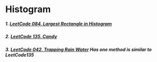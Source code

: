 # Histogram
##### 1. [LeetCode 084. Largest Rectangle in Histogram](/src/leetcode/p051to100/LeetCode084LargestRectangleInHistogram.kt)
##### 2. [LeetCode 135. Candy](/src/leetcode/p101to150/LeetCode135Candy.kt)
##### 3. [LeetCode 042. Trapping Rain Water](/src/leetcode/p001to050/LeetCode042TrappingRainWater.java) Has one method is similar to LeetCode135
